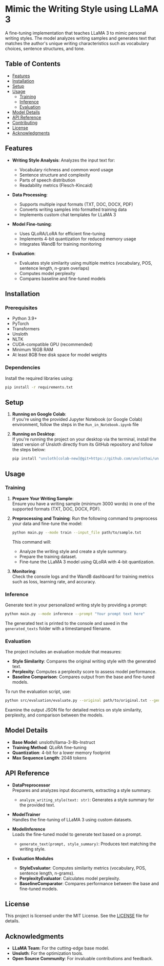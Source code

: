 # Mimic the Writing Style using LLaMA 3

A fine-tuning implementation that teaches LLaMA 3 to mimic personal writing styles. The model analyzes writing samples and generates text that matches the author's unique writing characteristics such as vocabulary choices, sentence structures, and tone.

## Table of Contents

- [Features](#features)
- [Installation](#installation)
- [Setup](#setup)
- [Usage](#usage)
  - [Training](#training)
  - [Inference](#inference)
  - [Evaluation](#evaluation)
- [Model Details](#model-details)
- [API Reference](#api-reference)
- [Contributing](#contributing)
- [License](#license)
- [Acknowledgments](#acknowledgments)

## Features

- **Writing Style Analysis**: Analyzes the input text for:
  - Vocabulary richness and common word usage
  - Sentence structure and complexity
  - Parts of speech distribution
  - Readability metrics (Flesch-Kincaid)

- **Data Processing**:
  - Supports multiple input formats (TXT, DOC, DOCX, PDF)
  - Converts writing samples into formatted training data
  - Implements custom chat templates for LLaMA 3

- **Model Fine-tuning**:
  - Uses QLoRA/LoRA for efficient fine-tuning
  - Implements 4-bit quantization for reduced memory usage
  - Integrates WandB for training monitoring

- **Evaluation**:
  - Evaluates style similarity using multiple metrics (vocabulary, POS, sentence length, n-gram overlaps)
  - Computes model perplexity
  - Compares baseline and fine-tuned models

## Installation

### Prerequisites

- Python 3.9+
- PyTorch
- Transformers
- Unsloth
- NLTK
- CUDA-compatible GPU (recommended)
- Minimum 16GB RAM
- At least 8GB free disk space for model weights

### Dependencies

Install the required libraries using:

```bash
pip install -r requirements.txt
```

## Setup


1. **Running on Google Colab**:  
   If you're using the provided Jupyter Notebook (or Google Colab) environment, follow the steps in the `Run_in_Notebook.ipynb` file

2. **Running on Desktop**:  
   If you're running the project on your desktop via the terminal, install the latest version of Unsloth directly from its GitHub repository and follow the steps below:

   ```bash
   pip install "unsloth[colab-new]@git+https://github.com/unslothai/unsloth.git"
   ```

## Usage

### Training

1. **Prepare Your Writing Sample**:  
   Ensure you have a writing sample (minimum 3000 words) in one of the supported formats (TXT, DOC, DOCX, PDF).

2. **Preprocessing and Training**:
   Run the following command to preprocess your data and fine-tune the model:
   
   ```bash
   python main.py --mode train --input_file path/to/sample.txt
   ```
   
   This command will:
   - Analyze the writing style and create a style summary.
   - Prepare the training dataset.
   - Fine-tune the LLaMA 3 model using QLoRA with 4-bit quantization.
   
3. **Monitoring**:  
   Check the console logs and the WandB dashboard for training metrics such as loss, learning rate, and accuracy.

### Inference

Generate text in your personalized writing style by providing a prompt:

```bash
python main.py --mode inference --prompt "Your prompt text here"
```

The generated text is printed to the console and saved in the `generated_texts` folder with a timestamped filename.

### Evaluation

The project includes an evaluation module that measures:

- **Style Similarity**: Compares the original writing style with the generated text.
- **Perplexity**: Computes a perplexity score to assess model performance.
- **Baseline Comparison**: Compares output from the base and fine-tuned models.

To run the evaluation script, use:

```bash
python src/evaluation/evaluate.py --original path/to/original.txt --generated path/to/generated.txt --prompt "Your prompt" --output evaluation_results/result.json
```

Examine the output JSON file for detailed metrics on style similarity, perplexity, and comparison between the models.

## Model Details

- **Base Model**: unsloth/llama-3-8b-Instruct
- **Training Method**: QLoRA fine-tuning
- **Quantization**: 4-bit for a lower memory footprint
- **Max Sequence Length**: 2048 tokens

## API Reference

- **DataPreprocessor**  
  Prepares and analyzes input documents, extracting a style summary.
  - `analyze_writing_style(text: str)`: Generates a style summary for the provided text.

- **ModelTrainer**  
  Handles the fine-tuning of LLaMA 3 using custom datasets.
  
- **ModelInference**  
  Loads the fine-tuned model to generate text based on a prompt.
  - `generate_text(prompt, style_summary)`: Produces text matching the writing style.

- **Evaluation Modules**  
  - **StyleEvaluator**: Computes similarity metrics (vocabulary, POS, sentence length, n-grams).
  - **PerplexityEvaluator**: Calculates model perplexity.
  - **BaselineComparator**: Compares performance between the base and fine-tuned models.


## License

This project is licensed under the MIT License. See the [LICENSE](LICENSE) file for details.

## Acknowledgments

- **LLaMA Team**: For the cutting-edge base model.
- **Unsloth**: For the optimization tools.
- **Open Source Community**: For invaluable contributions and feedback.



